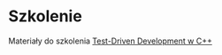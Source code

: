# Szkolenie

Materiały do szkolenia [Test-Driven Development w C++](https://www.infotraining.pl/szkolenie/c-plus-plus/tdd)
